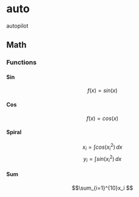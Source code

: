 # auto
autopilot

## Math
### Functions
#### Sin
$$f(x)=sin(x)$$
#### Cos
$$f(x)=cos(x)$$
#### Spiral
$$x_i=\int cos(x_i^2) \, dx$$
$$y_i=\int sin(x_i^2) \, dx$$

#### Sum
$$\sum_{i=1}^{10}x_i $$